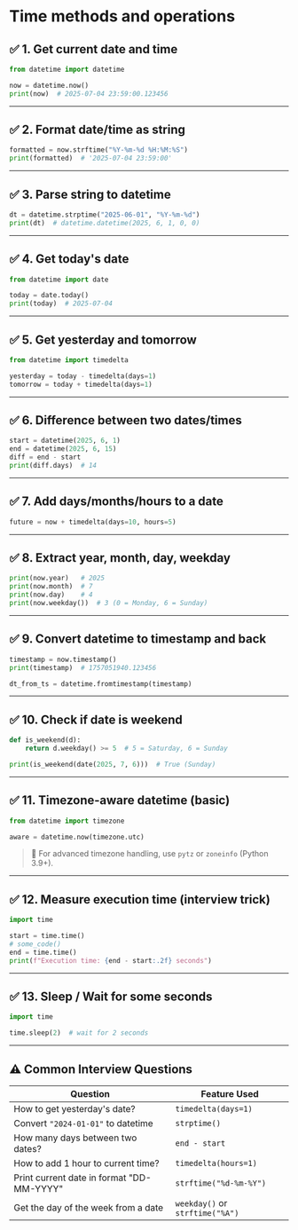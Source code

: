 # Time methods and operations

## ✅ 1. Get current date and time

```python
from datetime import datetime

now = datetime.now()
print(now)  # 2025-07-04 23:59:00.123456
```

---

## ✅ 2. Format date/time as string

```python
formatted = now.strftime("%Y-%m-%d %H:%M:%S")
print(formatted)  # '2025-07-04 23:59:00'
```

---

## ✅ 3. Parse string to datetime

```python
dt = datetime.strptime("2025-06-01", "%Y-%m-%d")
print(dt)  # datetime.datetime(2025, 6, 1, 0, 0)
```

---

## ✅ 4. Get today's date

```python
from datetime import date

today = date.today()
print(today)  # 2025-07-04
```

---

## ✅ 5. Get yesterday and tomorrow

```python
from datetime import timedelta

yesterday = today - timedelta(days=1)
tomorrow = today + timedelta(days=1)
```

---

## ✅ 6. Difference between two dates/times

```python
start = datetime(2025, 6, 1)
end = datetime(2025, 6, 15)
diff = end - start
print(diff.days)  # 14
```

---

## ✅ 7. Add days/months/hours to a date

```python
future = now + timedelta(days=10, hours=5)
```

---

## ✅ 8. Extract year, month, day, weekday

```python
print(now.year)   # 2025
print(now.month)  # 7
print(now.day)    # 4
print(now.weekday())  # 3 (0 = Monday, 6 = Sunday)
```

---

## ✅ 9. Convert datetime to timestamp and back

```python
timestamp = now.timestamp()
print(timestamp)  # 1757051940.123456

dt_from_ts = datetime.fromtimestamp(timestamp)
```

---

## ✅ 10. Check if date is weekend

```python
def is_weekend(d):
    return d.weekday() >= 5  # 5 = Saturday, 6 = Sunday

print(is_weekend(date(2025, 7, 6)))  # True (Sunday)
```

---

## ✅ 11. Timezone-aware datetime (basic)

```python
from datetime import timezone

aware = datetime.now(timezone.utc)
```

> 🧠 For advanced timezone handling, use `pytz` or `zoneinfo` (Python 3.9+).

---

## ✅ 12. Measure execution time (interview trick)

```python
import time

start = time.time()
# some_code()
end = time.time()
print(f"Execution time: {end - start:.2f} seconds")
```

---

## ✅ 13. Sleep / Wait for some seconds

```python
import time

time.sleep(2)  # wait for 2 seconds
```

---

## ⚠️ Common Interview Questions

| Question                                      | Feature Used                  |
|-----------------------------------------------|------------------------------|
| How to get yesterday's date?                  | `timedelta(days=1)`          |
| Convert `"2024-01-01"` to datetime            | `strptime()`                 |
| How many days between two dates?              | `end - start`                |
| How to add 1 hour to current time?            | `timedelta(hours=1)`         |
| Print current date in format "DD-MM-YYYY"     | `strftime("%d-%m-%Y")`       |
| Get the day of the week from a date           | `weekday()` or `strftime("%A")` |
